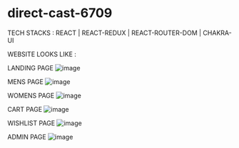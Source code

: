 # direct-cast-6709

TECH STACKS :
  REACT | REACT-REDUX | REACT-ROUTER-DOM | CHAKRA-UI
  
WEBSITE LOOKS LIKE :

LANDING PAGE
![image](https://user-images.githubusercontent.com/105987614/208336161-9f2cefda-5dd1-4211-a393-141d41c8dceb.png)

MENS PAGE
![image](https://user-images.githubusercontent.com/105987614/208336209-a810c511-8c6b-451f-b69e-043464beebe0.png)

WOMENS PAGE
![image](https://user-images.githubusercontent.com/105987614/208336235-4dcb0b6e-7833-4069-a01c-f12e0e4abc75.png)

CART PAGE
![image](https://user-images.githubusercontent.com/105987614/208336280-7b9f61ef-53e1-45e3-9ba3-09e3bd10e64a.png)

WISHLIST PAGE
![image](https://user-images.githubusercontent.com/105987614/208336360-9963ed14-c52f-49fd-9c25-b01265adb715.png)

ADMIN PAGE
![image](https://user-images.githubusercontent.com/105987614/209129170-94dccf26-49b0-4a08-868d-dbe678d8ac01.png)
